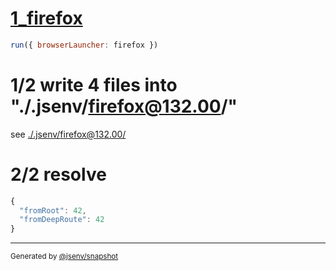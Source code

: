 # [1_firefox](../../spa.test.mjs#L23)

```js
run({ browserLauncher: firefox })
```

# 1/2 write 4 files into "./.jsenv/firefox@132.00/"

see [./.jsenv/firefox@132.00/](./.jsenv/firefox@132.00/)

# 2/2 resolve

```js
{
  "fromRoot": 42,
  "fromDeepRoute": 42
}
```

---

<sub>
  Generated by <a href="https://github.com/jsenv/core/tree/main/packages/independent/snapshot">@jsenv/snapshot</a>
</sub>
